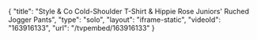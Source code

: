 {
    "title": "Style & Co Cold-Shoulder T-Shirt & Hippie Rose Juniors' Ruched Jogger Pants",
    "type": "solo",
    "layout": "iframe-static",
    "videoId": "163916133",
    "url": "\/tvpembed\/163916133"
}